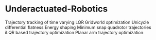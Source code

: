 # Underactuated-Robotics
Trajectory tracking of time varying LQR
Gridworld optimization
Unicycle differential flatness
Energy shaping
Minimum snap quadrotor trajectories
iLQR based trajectory optimization
Planar arm trajectory optimization
